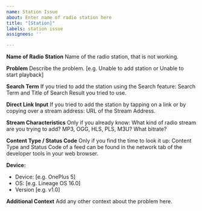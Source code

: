 ```yaml
---
name: Station Issue
about: Enter name of radio station here
title: "[Station]"
labels: station issue
assignees: ''

---
```


**Name of Radio Station**
Name of the radio station, that is not working.

**Problem**
Describe the problem. [e.g. Unable to add station or Unable to start playback]

**Search Term**
If you tried to add the station using the Search feature: Search Term and Title of Search Result you tried to use.

**Direct Link Input**
If you tried to add the station by tapping on a link or by copying over a stream address: URL of the Stream Address.

**Stream Characteristics**
Only if you already know: What kind of radio stream are you trying to add? MP3, OGG, HLS, PLS, M3U? What bitrate?

**Content Type / Status Code**
Only if you find the time to look it up: Content Type and Status Code of a feed can be found in the network tab of the developer tools in your web browser.

**Device:**
 - Device: [e.g. OnePlus 5]
 - OS: [e.g. Lineage OS 16.0]
 - Version [e.g. v1.0]

**Additional Context**
Add any other context about the problem here.
